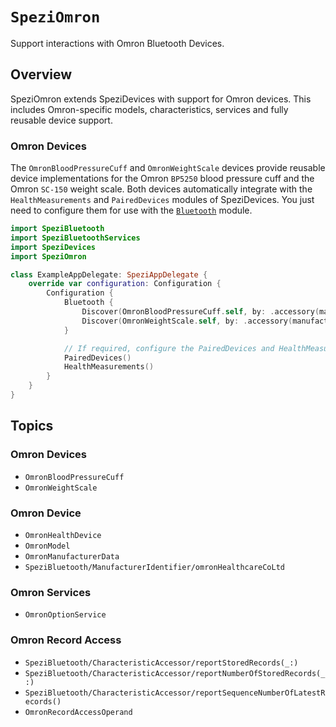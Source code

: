 # ``SpeziOmron``

Support interactions with Omron Bluetooth Devices.

<!--
#
# This source file is part of the Stanford SpeziDevices open source project
#
# SPDX-FileCopyrightText: 2024 Stanford University and the project authors (see CONTRIBUTORS.md)
#
# SPDX-License-Identifier: MIT
#
-->

## Overview

SpeziOmron extends SpeziDevices with support for Omron devices. This includes Omron-specific models, characteristics, services and fully reusable
device support.

### Omron Devices

The ``OmronBloodPressureCuff`` and ``OmronWeightScale`` devices provide reusable device implementations for the Omron `BP5250` blood pressure cuff
and the Omron `SC-150` weight scale.
Both devices automatically integrate with the ``HealthMeasurements`` and ``PairedDevices`` modules of SpeziDevices.
You just need to configure them for use with the [`Bluetooth`](https://swiftpackageindex.com/stanfordspezi/spezibluetooth/documentation/spezibluetooth/bluetooth#Configure-the-Bluetooth-Module)
module.

```swift
import SpeziBluetooth
import SpeziBluetoothServices
import SpeziDevices
import SpeziOmron

class ExampleAppDelegate: SpeziAppDelegate {
    override var configuration: Configuration {
        Configuration {
            Bluetooth {
                Discover(OmronBloodPressureCuff.self, by: .accessory(manufacturer: .omronHealthcareCoLtd, advertising: BloodPressureService.self))
                Discover(OmronWeightScale.self, by: .accessory(manufacturer: .omronHealthcareCoLtd, advertising: WeightScaleService.self))
            }

            // If required, configure the PairedDevices and HealthMeasurements modules
            PairedDevices()
            HealthMeasurements()
        }
    }
}
```

## Topics

### Omron Devices

- ``OmronBloodPressureCuff``
- ``OmronWeightScale``

### Omron Device

- ``OmronHealthDevice``
- ``OmronModel``
- ``OmronManufacturerData``
- ``SpeziBluetooth/ManufacturerIdentifier/omronHealthcareCoLtd``

### Omron Services

- ``OmronOptionService``

### Omron Record Access

- ``SpeziBluetooth/CharacteristicAccessor/reportStoredRecords(_:)``
- ``SpeziBluetooth/CharacteristicAccessor/reportNumberOfStoredRecords(_:)``
- ``SpeziBluetooth/CharacteristicAccessor/reportSequenceNumberOfLatestRecords()``
- ``OmronRecordAccessOperand``
